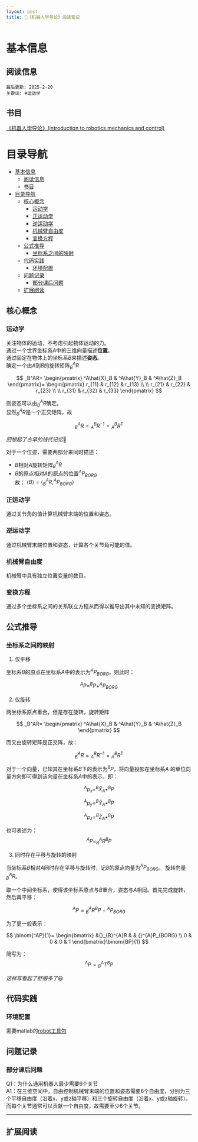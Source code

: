 ```yaml
---
layout: post
title: 🦾《机器人学导论》阅读笔记
---
```

# 基本信息
## 阅读信息
`最后更新: 2025-2-20`  
`关键词: #运动学`
## 书目
[《机器人学导论》(introduction to robotics mechanics and control)](https://z-library.sk/book/18192065/4684aa/%E6%9C%BA%E5%99%A8%E4%BA%BA%E5%AD%A6%E5%AF%BC%E8%AE%BA-introduction-to-robotics-mechanics-and-control.html) 

<!--more-->

# 目录导航
- [基本信息](#基本信息)
  - [阅读信息](#阅读信息)
  - [书目](#书目)
- [目录导航](#目录导航)
  - [核心概念](#核心概念)
    - [运动学](#运动学)
    - [正运动学](#正运动学)
    - [逆运动学](#逆运动学)
    - [机械臂自由度](#机械臂自由度)
    - [变换方程](#变换方程)
  - [公式推导](#公式推导)
    - [坐标系之间的映射](#坐标系之间的映射)
  - [代码实践](#代码实践)
    - [环境配置](#环境配置)
  - [问题记录](#问题记录)
    - [部分课后问题](#部分课后问题)
  - [扩展阅读](#扩展阅读)

## 核心概念
### 运动学
关注物体的运动，不考虑引起物体运动的力。  
通过一个世界坐标系$A$中的三维向量描述**位置**。  
通过固定在物体上的坐标系$B$来描述**姿态**。  
确定一个由$A$到$B$的旋转矩阵$_B^AR$  

$$
_B^AR=
\begin{pmatrix}
^A\hat{X}_B & ^A\hat{Y}_B & ^A\hat{Z}_B
\end{pmatrix}=
\begin{pmatrix}
r_{11} & r_{12} & r_{13} \\
 \\
r_{21} & r_{22} & r_{23} \\
 \\
r_{31} & r_{32} & r_{33}
\end{pmatrix}
$$

则姿态可以由$_B^AR$确定。  
显然$_B^AR$是一个正交矩阵，故  

$$
{}_B^AR={}_A^BR^{-1}={}_A^BR^{\mathrm{T}}
$$

*回想起了古早的线代记忆*🤔

对于一个位姿，需要两部分来同时描述：
- $B$相对$A$旋转矩阵$_B^AR$
- $B$的原点相对$A$的原点的位置$^AP_{BORG}$  
故：
$\langle B\rangle = \langle_B^AR , ^AP_{BORG} \rangle$
### 正运动学
通过关节角的值计算机械臂末端的位置和姿态。
### 逆运动学
通过机械臂末端位置和姿态，计算各个关节角可能的值。
### 机械臂自由度
机械臂中具有独立位置变量的数目。
### 变换方程
通过多个坐标系之间的关系联立方程从而得以推导出其中未知的变换矩阵。


## 公式推导
### 坐标系之间的映射
1. 仅平移

坐标系$B$的原点在坐标系$A$中的表示为$^AP_{BORG}$。则此时：

$$^AP=^BP+^AP_{BORG}$$

2. 仅旋转

两坐标系原点重合，但是存在旋转，旋转矩阵

$$
_B^AR=
\begin{pmatrix}
^A\hat{X}_B & ^A\hat{Y}_B & ^A\hat{Z}_B
\end{pmatrix}
$$

而又由旋转矩阵是正交阵，故：

$$
{}_B^AR={}_A^BR^{-1}={}_A^BR^{\mathrm{T}}
$$

对于一个向量，已知其在坐标系$B$下的表示为$^BP$，将向量投影在坐标系$A$
的单位向量方向即可得到该向量在坐标系$A$中的表示，即：

$$
^Ap_x=^B\hat{X}_A\bullet^BP
$$

$$
^Ap_y=^B\hat{Y}_A\bullet^BP
$$

$$
^Ap_z=^B\hat{Z}_A\bullet^BP  
$$

也可表述为：
$$
^AP=_B^AR^BP
$$


3. 同时存在平移与旋转的映射

当坐标系$B$相对$A$同时存在平移与旋转时，记$B$的原点向量为$^AP_{BORG}$，
旋转向量$_B^AR$。

取一个中间坐标系，使得该坐标系原点与$B$重合，姿态与$A$相同。首先完成旋转，
然后再平移：

$$
{}^AP={}_B^AR{}^BP+{}^AP{}_{BORG}
$$

为了更一般表示：

$$
\binom{^AP}{1}=
\begin{bmatrix}
&{}_{B}^{A}R & & {}^{A}P_{BORG} \\
0 & 0 & 0 & 1
\end{bmatrix}\binom{BP}{1}
$$

简写为：
$$
{}^AP={}_B^AT^BP
$$

*这样写看起了舒服多了*😆
## 代码实践
### 环境配置
需要matlab的[robot工具包](https://petercorke.com/toolboxes/robotics-toolbox/)

## 问题记录

### 部分课后问题
Q1：为什么通用机器人最少需要6个关节  
A1：在三维空间中，自由控制机械臂末端的位置和姿态需要6个自由度，分别为三个平移自由度（沿着x、y或z轴平移）和三个旋转自由度（沿着x、y或z轴旋转）。而每个关节通常可以贡献一个自由度，故需要至少6个关节。

---


## 扩展阅读


